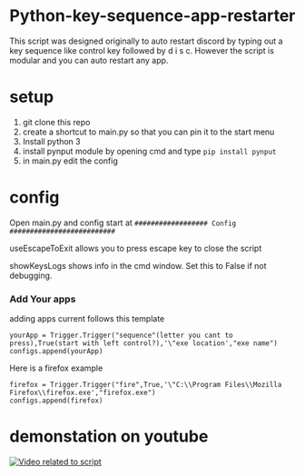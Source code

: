 # Python-key-sequence-app-restarter
This script was designed originally to auto restart discord by typing out a key sequence like control key followed by d i s c. However the script is modular and you can auto restart any app.

# setup
1. git clone this repo
2. create a shortcut to main.py so that you can pin it to the start menu
3. Install python 3
4. install pynput module by opening cmd and type `pip install pynput`
3. in main.py edit the config

# config
Open main.py and config start at `################## Config ##########################`

useEscapeToExit allows you to press escape key to close the script

showKeysLogs shows info in the cmd window. Set this to False if not debugging.

### Add Your apps
adding apps current follows this template
```
yourApp = Trigger.Trigger("sequence"(letter you cant to press),True(start with left control?),'\"exe location',"exe name")
configs.append(yourApp)
```
Here is a firefox example
```
firefox = Trigger.Trigger("fire",True,'\"C:\\Program Files\\Mozilla Firefox\\firefox.exe',"firefox.exe")
configs.append(firefox)
```

# demonstation on youtube
[![Video related to script](https://img.youtube.com/vi/XE_ENm3rZQo/0.jpg)](https://www.youtube.com/watch?v=XE_ENm3rZQo)
